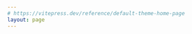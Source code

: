 ```yaml
---
# https://vitepress.dev/reference/default-theme-home-page
layout: page
---
```


<script>
export default {
  data() {
    return {
      observer: null,  // Store the intersection observer instance here
    };
  },
  mounted() {
    this.initObserver();
  },
  methods: {
    initObserver() {
      const options = {
        root: null, // observing relative to viewport
        threshold: 0.1, // trigger when 10% of the element is visible
        rootMargin: '0px'
      };

      this.observer = new IntersectionObserver((entries) => {
        entries.forEach(entry => {
          if (entry.isIntersecting) {
            entry.target.classList.add('element-visible');
            entry.target.classList.remove('element-hidden');
          }
        });
      }, options);

      // Select elements and start observing them
      const elements = document.querySelectorAll('.element-hidden');
      elements.forEach(element => this.observer.observe(element));
    }
  },
  beforeDestroy() {
    if (this.observer) {
      // Stop observing all elements
      this.observer.disconnect();
    }
  }
};
</script>

<section class="absolute top-0 left-0 right-0 h-72 z-[-1] opacity-80">
  <div style="animation-delay:0.8s; animation-duration:2s" class="fade-in bg-waves"></div>
</section>

<section class="flex flex-col items-center justify-center h-screen">
  <div class="text-center mx-auto inline-block">
    <div class=" text-4xl leading-tight tracking-tight text-slate-600 dark:text-slate-400 font-semibold">
      Brendan Larsen
    </div>
    <div class="leading-tight tracking-tight z-10 text-4xl py-6 bg-clip-text text-transparent bg-gradient-to-r from-[#AAABB8] to-[#2E9CCA] font-semibold relative">
      Scientist / Biologist
    </div>
    <p class="text-xl  leading-tight tracking-tight font-light text-slate-400 dark:text-slate-400">
      Studying the evolution of viruses through experimental and computational approaches.
    </p>
  </div>
</section>

<section class="bg-slate-400/90 dark:bg-slate-700 backdrop-blur backdrop-filter p-4 lg:mx-4 md:p-6 rounded-md lg:rounded-2xl border-slate-600 border-2">
    <nav class="flex items-center px-10 -space-x-2 justify-between text-slate-500 dark:text-slate-400 tracking-widest">
        <a class="inline-flex flex-1 justify-center hover:text-sky-500 hover:font-bold" href="#section-1">Current</a>
        <a class="inline-flex flex-1 justify-center hover:text-sky-500 hover:font-bold" href="#section-2">Past</a>
        <a class="inline-flex flex-1 justify-center hover:text-sky-500 hover:font-bold" href="#section-3">Interests</a>
    </nav>
</section>




<section id="section-1"> 
  <div class="lg:px-4">
    <div class="rounded-md lg:rounded-2xl px-6 py-24 lg:p-12 relative bg-slate-800 text-slate-400">
      <div class="absolute top-2 left-2 lg:top-6 lg:left-6 text-white text-4xl font-extrabold">Current Projects</div>
      <div class="absolute top-12 left-2 lg:top-20 lg:left-6  text-lg lg:text-2xl">Deep Mutational Scanning of the Nipah Receptor Binding Protein</div>
      <div class="container pt-6 lg:pt-20 ">
        <div class="grid grid-cols-2 gap-8 font-light leading-loose tracking-wide text-md md:text-lg lg:text-2xl">
          <div class=" lg:pt-12 flex col-span-2 items-center justify-center text-center">
            <img src="/images/nipah_phylogeny.png" class="pb-6 relative element-hidden max-w-full max-h-96 lg:max-h-screen"></img>
          </div>
          <div class="-mt-8 flex col-span-2 items-center justify-center text-center element-hidden">Phylogeny of Nipah sequences from nature, with receptor binding protein mutations mapped on. </div>
          <div class="flex items-center justify-center text-center">
            <p class="element-hidden">Nipah is a bat-borne virus that occasionally spills over into humans. The virus's receptor binding protein attaches to human host receptors, ephrin-B2 and ephrin-B3. Through deep mutational scanning, I have explored how nearly every possible mutation affects both cell entry and receptor binding. The accompanying diagram illustrates the impact of these mutations on cell entry; areas marked in red indicate sites with low tolerance for mutations. </p>
          </div>
          <div class="flex justify-center items-center ">
            <img src="/images/entry_tetramer_better.png" class="max-w-full max-h-96 element-hidden">
          </div>
          <div class="flex justify-center items-center ">
            <img src="/images/escape.png" class="max-w-full max-h-96 element-hidden">
          </div>
          <div class="flex items-center justify-center text-center">
            <p class="element-hidden">The receptor binding protein is an important target for neutralizing antibodies, which have shown effectiveness in preventing disease in animal models. Using deep mutational scanning, I have identified mutations that allow the virus to evade these antibodies. Understanding these escape mutations helps us pinpoint which changes impact antibody neutralization and whether these mutations are functionally tolerated. </p>
          </div>
          <div class="mt-12 flex col-span-2 items-center justify-center h-full text-center">
            <div class="leading-tight tracking-tight text-2xl lg:text-4xl pb-4 bg-clip-text text-transparent bg-gradient-to-r from-[#AAABB8] to-red-500 font-semibold relative drop-shadow-xl element-hidden">These data aid in the development of vaccines and antibody therapies, in addition to improving basic understanding of the function of the receptor binding protein.</div>
          </div>
          <nav class="flex items-center col-span-2 px-10 -space-x-2 justify-between text-slate-500 dark:text-slate-400 tracking-widest">
            <a class="inline-flex flex-1 justify-center items-center hover:text-sky-500 hover:font-bold" href="https://dms-vep.org/Nipah_Malaysia_RBP_DMS/">Link to website with more information</a>
            <a class="inline-flex flex-1 justify-center hover:text-sky-500 hover:font-bold" href="https://www.biorxiv.org/content/10.1101/2024.04.17.589977v1">Link to preprint</a>
          </nav>
        </div>
      </div>
    </div>
  </div>
</section>

<section id="section-2" class="lg:px-4 overflow-hidden">
  <div class="rounded-md lg:rounded-2xl px-6 py-24 lg:p-12 relative bg-slate-400 dark:bg-slate-600 text-slate-600 dark:text-slate-400">
    <div class="absolute top-2 left-2 lg:top-4 lg:left-6 text-4xl font-extrabold text-white">Past Projects</div>
    <div class="absolute top-12 lg:top-16 left-2 lg:left-6 text-lg lg:text-2xl">Evolution and Diversity of Paramyxoviruses in Bats and Rodents</div>
    <div class="container pt-16 lg:pt-20 grid grid-cols-2 gap-8 text-md md:text-lg lg:text-2xl leading-loose font-extralight">
      <div class="flex items-center col-span-2 justify-center text-center">
        <p class="litems-center justify-center  element-hidden"> Paramyxoviruses are widespread and extremely diverse, including notable human pathogens such as Nipah and Measles viruses. To explore this diversity, I captured hundreds of individual animals from 19 bat and 15 rodent species across Southeastern Arizona. From these samples, I successfully sequenced and analyzed 55 novel paramyxoviruses.</p>
      </div>
      <div class="flex justify-center items-center element-hidden">
        <img src="/images/pallid.jpg" class="max-h-96">
      </div>
      <div class="flex justify-center items-center element-hidden">
        <img src="/images/peromyscus.png" class="max-w-full max-h-64 lg:max-h-96 " alt="Escape">
      </div>
      <div class="flex items-center justify-center text-center col-span-2">
        <p class="element-hidden">Through this sequencing effort, we can uncover the long-term evolutionary history of these viruses. A comparison of bat and virus phylogenies reveals similar branching patterns, suggesting a long-standing association that spans millions of years. This relationship highlights the intricate evolutionary dynamics between hosts and their viruses.</p>
      </div>
      <div class="flex items-center justify-center col-span-2">
        <img class="max-w-full max-h-96" src="/images/pmv_co_phylogeny.jpg"></img>
      </div>
      <div class="flex items-center justify-center col-span-2">
        <img class="max-w-full max-h-96" src="/images/pmv_circular_phylogeny.png"></img>
      </div>
      <nav class="flex items-center col-span-2 px-10 -space-x-2 justify-between text-slate-500 dark:text-slate-400 tracking-widest">
            <a class="inline-flex flex-1 justify-center hover:text-sky-500 hover:font-bold" href="https://pubmed.ncbi.nlm.nih.gov/34668771/">Link to paper</a>
      </nav>
    </div>
    
  </div>
  <div class="h-1 m-4 bg-slate-600"></div>
  <div class="rounded-md lg:rounded-2xl px-6 py-24 lg:p-12 relative bg-slate-400 dark:bg-slate-600 text-slate-600 dark:text-slate-400">    
    <div class="absolute top-12 lg:top-16 left-2 lg:left-6 font-semibold text-lg lg:text-2xl">Early evolution and spread of SARS-CoV-2</div>
    <div class="container pt-16 lg:pt-20 grid grid-cols-2 gap-8 text-md md:text-lg lg:text-2xl leading-loose font-light">
      <div class="flex items-center justify-center text-center col-span-2">
        <p class="items-center justify-center element-hidden"> During the initial stages of the SARS-CoV-2 pandemic, I helped sequence and analyze phylogenetic patterns that marked the virus’s early spread and introductions across various global regions.</p>
      </div>
      <div class="flex justify-center items-center element-hidden">
        <img src="/images/mbio_phylogeny.jpg" class="max-w-full max-h-96"></img>
      </div>
      <div class="flex justify-center items-center element-hidden">
        <p class=""> <a href="https://pubmed.ncbi.nlm.nih.gov/32887735/" class="hover:text-sky-500 hover:font-bold">In a collaboration with scientists across Arizona</a>, we sequenced many of the earliest COVID-19 cases identified in March 2020. Our analysis focused on determining the number of distinct viral introductions during this period.</p>
      </div>
      <div class="flex items-center justify-center text-center col-span-2">
        <p class="element-hidden">Furthermore, I contributed to a <a href="https://pubmed.ncbi.nlm.nih.gov/32912998/" class="hover:text-sky-500 hover:font-bold">study published in Science</a> that investigated various phylogenetic hypotheses concerning the virus’s initial introductions into the United States and Europe.</p>
      </div>
      <div class="flex items-center justify-center col-span-2">
        <img class="max-w-full max-h-96" src="/images/370_564_f1.jpeg"></img>
      </div>
      <div class="flex items-center justify-center">
        <p>Finally, by examining publicly released sequences on GISAID, <a href="https://virological.org/t/phylogenetic-evidence-that-b-1-1-7-has-been-circulating-in-the-united-states-since-early-to-mid-november/598" class="hover:text-sky-500 hover:font-bold">we were able to estimate the early introductions</a> of the alpha variant, B.1.1.7, into the United States.</p>
      </div>
      <div class="flex items-center justify-center">
        <img src="/images/b1117.png" class="max-w-full max-h-96"></img>
      </div>
    </div> 
  </div>
  <div class="h-1 bg-slate-600 m-4"></div>
  <div class="rounded-md lg:rounded-2xl px-6 py-24 lg:p-12 relative bg-slate-400 dark:bg-slate-600 text-slate-600 dark:text-slate-400">    
    <div class="absolute top-12 lg:top-16 left-2 lg:left-6 font-semibold text-lg lg:text-2xl">Ancient DNA</div>
    <div class="container pt-16 lg:pt-20 grid grid-cols-2 gap-8 text-md md:text-lg lg:text-2xl leading-loose font-light">
      <div class="flex items-center justify-center text-center col-span-2">
        <p class="items-center justify-center element-hidden"> The long-term evolutionary history of many viral lineages is poorly understood.</p>
      </div>
      <div class="flex justify-center items-center element-hidden">
        <img src="/images/midden.png" class="max-w-full max-h-96"></img>
      </div>
      <div class="flex justify-center items-center element-hidden">
        <p class=""> Ancient DNA can be used to better understand the long-term evolution of viruses. I turned to a novel source of aDNA, packrat middens, which are collections of feces and plant matter deposited by rodents in the genus Neotoma across the SW United States. The image on the left shows one from 27,000 years ago.</p>
      </div>
      <div class="flex items-center justify-center text-center col-span-2">
        <p class="element-hidden">I was able to sequence small DNA fragments of papillomamviruses from these ancient middens. By comparing with modern sequences, I was able to show that papillomavirus have been infecting rodents for tens of millions of years.</p>
      </div>
    </div> 
  </div>
</section>
<section id="section-3" class="lg:px-4 overflow-hidden">
  <div class="rounded-md lg:rounded-2xl px-6 py-24 lg:p-12 relative bg-slate-200 dark:bg-slate-600 text-slate-800 dark:text-slate-200">
    <div class="absolute top-2 left-2 lg:top-4 lg:left-6 text-4xl font-extrabold ">Interests</div>
    <div class="container pt-16 lg:pt-20 grid grid-cols-1 gap-8 text-lg lg:text-2xl leading-loose font-light">
      <p class="flex items-center justify-center text-center">Viral Evolution and Diversity</p>
      <p class="flex items-center justify-center text-center">Mammal Biodiversity</p>
      <p class="flex items-center justify-center text-center">Coevolution</p>
      <p class="flex items-center justify-center text-center">Phylogenetics</p>
    </div>
  </div>
</section>

<style scoped>
.fade-in {
  width: 100%;
  height: 100%;
  animation-delay: 0.6s;
  animation-duration: 1s;
}
.fade-in {
  opacity: 0;
  -webkit-animation: fade-in .5s ease;
  animation: fade-in .5s ease;
  -webkit-animation-fill-mode: forwards;
  animation-fill-mode: forwards;
}
.element-hidden {
  opacity: 0;
  transform: translateY(20px);
  transition: all 2.5s ease-out;
}

.element-visible {
  opacity: 1;
  transform: translateY(0);
  transition: all 2.5s ease-out;
}

</style>